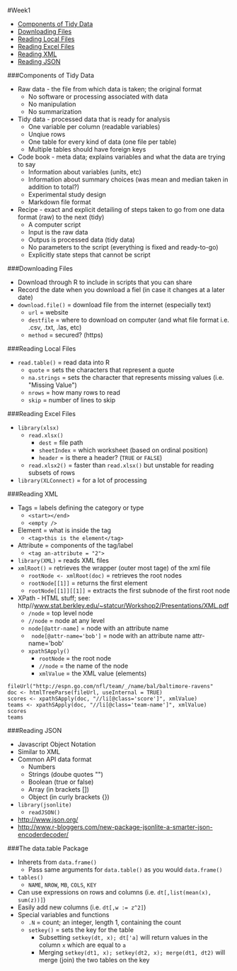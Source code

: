 #Week1

* [Components of Tidy Data](https://github.com/SeaSmith1018/DSSnotes/blob/master/Getting-and-Cleaning-Data/Week1.MD#components-of-tidy-data)
* [Downloading Files](https://github.com/SeaSmith1018/DSSnotes/blob/master/Getting-and-Cleaning-Data/Week1.MD#downloading-files)
* [Reading Local Files](https://github.com/SeaSmith1018/DSSnotes/blob/master/Getting-and-Cleaning-Data/Week1.MD#reading-local-files)
* [Reading Excel Files](https://github.com/SeaSmith1018/DSSnotes/blob/master/Getting-and-Cleaning-Data/Week1.MD#reading-excel-files)
* [Reading XML](https://github.com/SeaSmith1018/DSSnotes/blob/master/Getting-and-Cleaning-Data/Week1.MD#reading-xml)
* [Reading JSON](https://github.com/SeaSmith1018/DSSnotes/blob/master/Getting-and-Cleaning-Data/Week1.MD#reading-json)

###Components of Tidy Data
* Raw data - the file from which data is taken; the original format
  * No software or processing associated with data
  * No manipulation
  * No summarization
* Tidy data - processed data that is ready for analysis
  * One variable per column (readable variables)
  * Unqiue rows
  * One table for every kind of data (one file per table)
  * Multiple tables should have foreign keys
* Code book - meta data; explains variables and what the data are trying to say
  * Information about variables (units, etc)
  * Information about summary choices (was mean and median taken in addition to total?)
  * Experimental study design
  * Markdown file format
* Recipe - exact and explicit detailing of steps taken to go from one data format (raw) to the next (tidy)
  * A computer script
  * Input is the raw data
  * Outpus is processed data (tidy data)
  * No parameters to the script (everything is fixed and ready-to-go)
  * Explicitly state steps that cannot be script

###Downloading Files
* Download through R to include in scripts that you can share
* Record the date when you download a fiel (in case it changes at a later date)
* `download.file()` = download file from the internet (especially text)
  * `url` = website
  * `destfile` = where to download on computer (and what file format i.e. .csv, .txt, .las, etc)
  * `method` = secured? (https)

###Reading Local Files
* `read.table()` = read data into R
  * `quote` = sets the characters that represent a quote
  * `na.strings` = sets the character that represents missing values (i.e. "Missing Value")
  * `nrows` = how many rows to read
  * `skip` = number of lines to skip

###Reading Excel Files
* `library(xlsx)`
  * `read.xlsx()`
    * `dest` = file path
    * `sheetIndex` = which worksheet (based on ordinal position)
    * `header` = is there a header? (`TRUE` or `FALSE`)
  * `read.xlsx2()` = faster than `read.xlsx()` but unstable for reading subsets of rows
* `library(XLConnect)` = for a lot of processing

###Reading XML
* Tags = labels defining the category or type
  * `<start></end>`
  * `<empty />`
* Element = what is inside the tag
  * `<tag>this is the element</tag>`
* Attribute = components of the tag/label
  * `<tag an-attribute = "2">`
* `library(XML)` = reads XML files
* `xmlRoot()` = retrieves the wrapper (outer most tage) of the xml file
  * `rootNode <- xmlRoot(doc)` = retrieves the root nodes
  * `rootNode[[1]]` = returns the first element
  * `rootNode[[1]][[1]]` = extracts the first subnode of the first root node
* XPath - HTML stuff; see: http//www.stat.berkley.edu/~statcur/Workshop2/Presentations/XML.pdf
  * `/node` = top level node
  * `//node` = node at any level
  * `node[@attr-name]` = node with an attribute name
  * ` node[@attr-name='bob']` = node with an attribute name attr-name='bob'
  * `xpathSApply()`
    * `rootNode` = the root node
    * `//node` = the name of the node
    * `xmlValue` = the XML value (elements)
```
fileUrl("http://espn.go.com/nfl/team/_/name/bal/baltimore-ravens"
doc <- htmlTreeParse(fileUrl, useInternal = TRUE)
scores <- xpathSApply(doc, "//li[@class='score']", xmlValue)
teams <- xpathSApply(doc, "//li[@class='team-name']", xmlValue)
scores
teams
```

###Reading JSON
* Javascript Object Notation
* Similar to XML
* Common API data format
  * Numbers
  * Strings (doube quotes "")
  * Boolean (true or false)
  * Array (in brackets [])
  * Object (in curly brackets {})
* `library(jsonlite)`
  * `readJSON()`
* http://www.json.org/
* http://www.r-bloggers.com/new-package-jsonlite-a-smarter-json-encoderdecoder/

###The data.table Package
* Inherets from `data.frame()`
  * Pass same arguments for `data.table()` as you would `data.frame()`
* `tables()`
  * `NAME`, `NROW`, `MB`, `COLS`, `KEY`
* Can use expressions on rows and columns (i.e. `dt[,list(mean(x), sum(z))]`)
* Easily add new columns (i.e. `dt[,w := z^2]`)
* Special variables and functions
  * `.N` = count; an integer, length 1, containing the count
  * `setkey()` = sets the key for the table
    * Subsetting `setkey(dt, x); dt['a]` will return values in the column `x` which are equal to `a`
    * Merging `setkey(dt1, x); setkey(dt2, x); merge(dt1, dt2)` will merge (join) the two tables on the key
